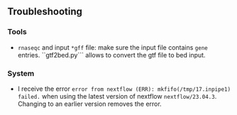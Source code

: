 ## Troubleshooting

### Tools
* ```rnaseqc``` and input ```*gff``` file: make sure the input file contains ```gene``` entries. ``gtf2bed.py``` allows to convert the gtf file to bed input.    

### System
* I receive the error ```error from nextflow (ERR): mkfifo(/tmp/17.inpipe1) failed.``` when using the latest version of nextflow ```nextflow/23.04.3```. Changing to an earlier version removes the error.    
